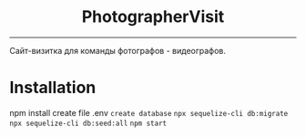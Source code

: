 <h1 align="center">PhotographerVisit</h1>

---

Сайт-визитка для команды фотографов - видеографов.

# Installation

npm install
create file .env
`create database`
`npx sequelize-cli db:migrate`
`npx sequelize-cli db:seed:all`
`npm start`
